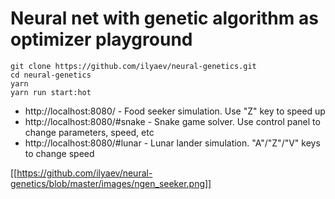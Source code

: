 # Neural net with genetic algorithm as optimizer playground
```
git clone https://github.com/ilyaev/neural-genetics.git
cd neural-genetics
yarn
yarn run start:hot
```

- http://localhost:8080/ - Food seeker simulation. Use "Z" key to speed up
- http://localhost:8080/#snake - Snake game solver. Use control panel to change parameters, speed, etc
- http://localhost:8080/#lunar - Lunar lander simulation. "A"/"Z"/"V" keys to change speed

[[https://github.com/ilyaev/neural-genetics/blob/master/images/ngen_seeker.png]]

